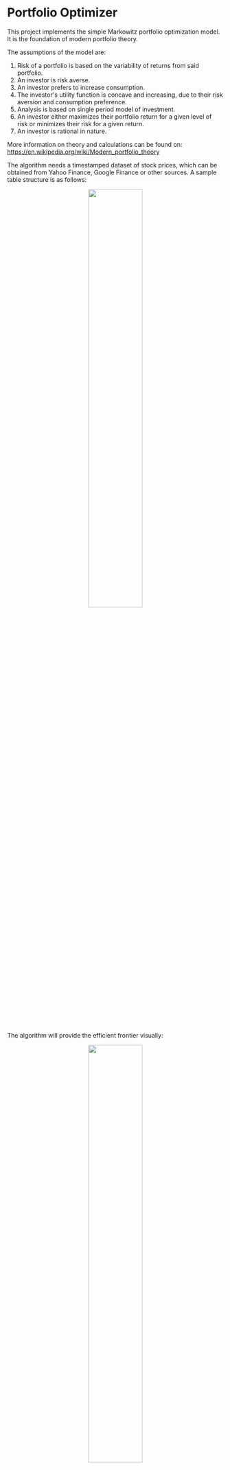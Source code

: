 # Portfolio Optimizer

This project implements the simple Markowitz portfolio optimization model.
It is the foundation of modern portfolio theory.

The assumptions of the model are:

1. Risk of a portfolio is based on the variability of returns from said portfolio.
2. An investor is risk averse.
3. An investor prefers to increase consumption.
4. The investor's utility function is concave and increasing, due to their risk aversion and consumption preference.
5. Analysis is based on single period model of investment.
6. An investor either maximizes their portfolio return for a given level of risk or minimizes their risk for a given return.
7. An investor is rational in nature.

More information on theory and calculations can be found on:
https://en.wikipedia.org/wiki/Modern_portfolio_theory

The algorithm needs a timestamped dataset of stock prices,
which can be obtained from Yahoo Finance, Google Finance or other sources.
A sample table structure is as follows:

<div align="center">
<img src="docs/source/images/table.png" width="50%">
</div>

The algorithm will provide the efficient frontier visually:

<div align="center">
<img src="docs/source/images/illustration.png" width="50%">
</div>

and the optimal portfolio weights numerically:

<div align="center">
<img src="docs/source/images/weights.png" width="50%">
</div>

## Requirements
- numpy==1.26.3
- pandas==2.1.4
- matplotlib==3.8.1
- scipy==1.11.4

## Documentation
https://portfolio-optimizer.readthedocs.io/en/latest/

## Source
https://github.com/SirArthur100/scientific_python
